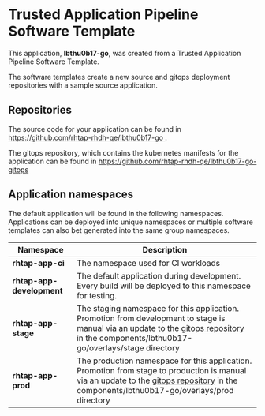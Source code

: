 # Trusted Application Pipeline Software Template

This application, **lbthu0b17-go**, was created from a Trusted Application Pipeline Software Template.

The software templates create a new source and gitops deployment repositories with a sample source application. 

## Repositories

The source code for your application can be found in [https://github.com/rhtap-rhdh-qe/lbthu0b17-go ](https://github.com/rhtap-rhdh-qe/lbthu0b17-go ).
 
The gitops repository, which contains the kubernetes manifests for the application can be found in 
[https://github.com/rhtap-rhdh-qe/lbthu0b17-go-gitops ](https://github.com/rhtap-rhdh-qe/lbthu0b17-go-gitops ) 

## Application namespaces 

The default application will be found in the following namespaces. Applications can be deployed into unique namespaces or multiple software templates can also bet generated into the same group namespaces.  

|  Namespace   |  Description   |  
| -------- | -------- |
| **rhtap-app-ci** | The namespace used for CI workloads |
| **rhtap-app-development** | The default application during development. Every build will be deployed to this namespace for testing. |
| **rhtap-app-stage** | The staging namespace for this application. Promotion from development to stage is manual via an update to the [gitops repository](https://github.com/rhtap-rhdh-qe/lbthu0b17-go-gitops ) in the components/lbthu0b17-go/overlays/stage directory |
| **rhtap-app-prod** | The production namespace for this application. Promotion from stage to production is manual via an update to the [gitops repository](https://github.com/rhtap-rhdh-qe/lbthu0b17-go-gitops ) in the components/lbthu0b17-go/overlays/prod directory |